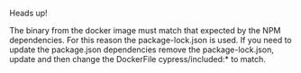Heads up! 

The binary from the docker image must match that expected by the NPM dependencies. For this reason the package-lock.json
is used. If you need to update the package.json dependencies remove the package-lock.json, update and then change the DockerFile
cypress/included:* to match.